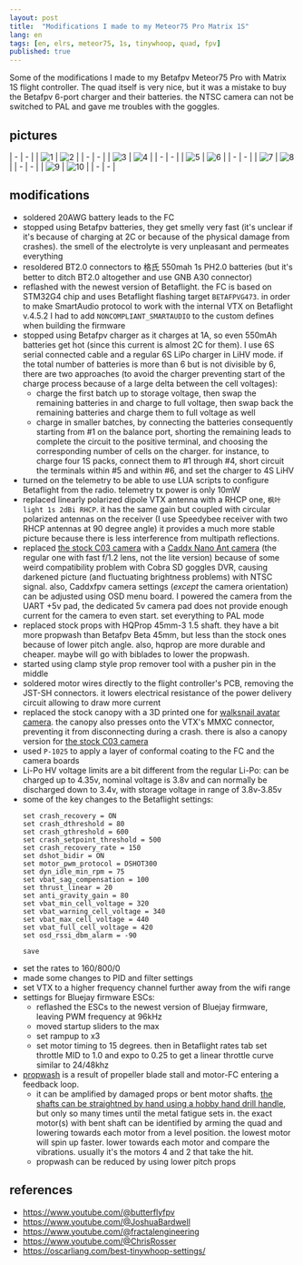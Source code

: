 ```yaml
---
layout: post
title:  "Modifications I made to my Meteor75 Pro Matrix 1S"
lang: en
tags: [en, elrs, meteor75, 1s, tinywhoop, quad, fpv]
published: true
---
```


Some of the modifications I made to my Betafpv Meteor75 Pro with Matrix 1S flight controller. The quad itself is very nice, but it was a mistake to buy the Betafpv 6-port charger and their batteries. the NTSC camera can not be switched to PAL and gave me troubles with the goggles.

## pictures

| - | - |
| ![1](/assets/images/meteor-01.jpg) | ![2](/assets/images/meteor-02.jpg) |
| - | - |
| ![3](/assets/images/meteor-03.jpg) | ![4](/assets/images/meteor-04.jpg) |
| - | - |
| ![5](/assets/images/meteor-05.jpg) | ![6](/assets/images/meteor-06.jpg) |
| - | - |
| ![7](/assets/images/meteor-07.jpg) | ![8](/assets/images/meteor-08.jpg) |
| - | - |
| ![9](/assets/images/meteor-09.jpg) | ![10](/assets/images/meteor-10.jpg) |
| - | - |

## modifications

- soldered 20AWG battery leads to the FC
- stopped using Betafpv batteries, they get smelly very fast (it's unclear if it's because of charging at 2C or because of the physical damage from crashes). the smell of the electrolyte is very unpleasant and permeates everything
- resoldered BT2.0 connectors to 格氏 550mah 1s PH2.0 batteries (but it's better to ditch BT2.0 altogether and use GNB A30 connector)
- reflashed with the newest version of Betaflight. the FC is based on STM32G4 chip and uses Betaflight flashing target `BETAFPVG473`. in order to make SmartAudio protocol to work with the internal VTX on Betaflight v.4.5.2 I had to add `NONCOMPLIANT_SMARTAUDIO` to the custom defines when building the firmware
- stopped using Betafpv charger as it charges at 1A, so even 550mAh batteries get hot (since this current is almost 2C for them). I use 6S serial connected cable and a regular 6S LiPo charger in LiHV mode. if the total number of batteries is more than 6 but is not divisible by 6, there are two approaches (to avoid the charger preventing start of the charge process because of a large delta between the cell voltages):
  - charge the first batch up to storage voltage, then swap the remaining batteries in and charge to full voltage, then swap back the remaining batteries and charge them to full voltage as well
  - charge in smaller batches, by connecting the batteries consequently starting from #1 on the balance port, shorting the remaining leads to complete the circuit to the positive terminal, and choosing the corresponding number of cells on the charger. for instance, to charge four 1S packs, connect them to #1 through #4, short circuit the terminals within #5 and within #6, and set the charger to 4S LiHV
- turned on the telemetry to be able to use LUA scripts to configure Betaflight from the radio. telemetry tx power is only 10mW
- replaced linearly polarized dipole VTX antenna with a RHCP one, `枫叶 light 1s 2dBi RHCP`. it has the same gain but coupled with circular polarized antennas on the receiver (I use Speedybee receiver with two RHCP antennas at 90 degree angle) it provides a much more stable picture because there is less interference from multipath reflections.
- replaced [the stock C03 camera](https://betafpv.com/products/c03-fpv-micro-camera) with a [Caddx Nano Ant camera](https://caddxfpv.com/collections/caddxfpv-tiny-camera/products/caddx-ant-analog-camera) (the regular one with fast f/1.2 lens, not the lite version) because of some weird compatibility problem with Cobra SD goggles DVR, causing darkened picture (and fluctuating brightness problems) with NTSC signal. also, Caddxfpv camera settings (_except_ the camera orientation) can be adjusted using OSD menu board. I powered the camera from the UART +5v pad, the dedicated 5v camera pad does not provide enough current for the camera to even start. set everything to PAL mode
- replaced stock props with HQProp 45mm-3 1.5 shaft. they have a bit more propwash than Betafpv Beta 45mm, but less than the stock ones because of lower pitch angle. also, hqprop are more durable and cheaper. maybe will go with biblades to lower the propwash.
- started using clamp style prop remover tool with a pusher pin in the middle
- soldered motor wires directly to the flight controller's PCB, removing the JST-SH connectors. it lowers electrical resistance of the power delivery circuit allowing to draw more current
- replaced the stock canopy with a 3D printed one for [walksnail avatar camera](https://www.thingiverse.com/thing:6201941). the canopy also presses onto the VTX's MMXC connector, preventing it from disconnecting during a crash. there is also a canopy version for [the stock C03 camera](https://www.thingiverse.com/thing:6841109)
- used `P-1025` to apply a layer of conformal coating to the FC and the camera boards
- Li-Po HV voltage limits are a bit different from the regular Li-Po: can be charged up to 4.35v, nominal voltage is 3.8v and can normally be discharged down to 3.4v, with storage voltage in range of 3.8v-3.85v
- some of the key changes to the Betaflight settings:
  ```
  set crash_recovery = ON
  set crash_dthreshold = 80
  set crash_gthreshold = 600
  set crash_setpoint_threshold = 500
  set crash_recovery_rate = 150
  set dshot_bidir = ON
  set motor_pwm_protocol = DSHOT300
  set dyn_idle_min_rpm = 75
  set vbat_sag_compensation = 100
  set thrust_linear = 20
  set anti_gravity_gain = 80
  set vbat_min_cell_voltage = 320
  set vbat_warning_cell_voltage = 340
  set vbat_max_cell_voltage = 440
  set vbat_full_cell_voltage = 420
  set osd_rssi_dbm_alarm = -90

  save
  ```
- set the rates to 160/800/0
- made some changes to PID and filter settings 
- set VTX to a higher frequency channel further away from the wifi range
- settings for Bluejay firmware ESCs:
  - reflashed the ESCs to the newest version of Bluejay firmware, leaving PWM frequency at 96kHz 
  - moved startup sliders to the max
  - set rampup to x3
  - set motor timing to 15 degrees. then in Betaflight rates tab set throttle MID to 1.0 and expo to 0.25 to get a linear throttle curve similar to 24/48khz
- [propwash](https://www.youtube.com/watch?v=CAMcRbQh3xM) is a result of propeller blade stall and motor-FC entering a feedback loop.
  - it can be amplified by damaged props or bent motor shafts. [the shafts can be straightned by hand using a hobby hand drill handle](https://www.youtube.com/watch?v=U0RyeabFciM), but only so many times until the metal fatigue sets in. the exact motor(s) with bent shaft can be identified by arming the quad and lowering towards each motor from a level position. the lowest motor will spin up faster. lower towards each motor and compare the vibrations. usually it's the motors 4 and 2 that take the hit.
  - propwash can be reduced by using lower pitch props




## references

  - https://www.youtube.com/@butterflyfpv
  - https://www.youtube.com/@JoshuaBardwell
  - https://www.youtube.com/@fractalengineering
  - https://www.youtube.com/@ChrisRosser
  - https://oscarliang.com/best-tinywhoop-settings/

